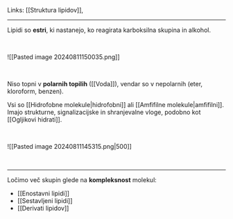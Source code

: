 Links: [[Struktura lipidov]],

---

Lipidi so **estri**, ki nastanejo, ko reagirata karboksilna skupina in alkohol.

<br>

![[Pasted image 20240811150035.png]]

<br>

Niso topni v **polarnih topilih** ([[Voda]]), vendar so v nepolarnih (eter, kloroform, benzen).

Vsi so [[Hidrofobne molekule|hidrofobni]] ali [[Amfifilne molekule|amfifilni]]. Imajo strukturne, signalizacijske in shranjevalne vloge, podobno kot [[Ogljikovi hidrati]].

<br>

![[Pasted image 20240811145315.png|500]]

<br>

---

Ločimo več skupin glede na **kompleksnost** molekul:
- [[Enostavni lipidi]]
- [[Sestavljeni lipidi]] 
- [[Derivati lipidov]]